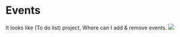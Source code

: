 # Events
It looks like (To do list) project, Where can I add &amp; remove events.
![]("https://github.com/AbrarKhalil26/Events/blob/main/Design/Desktop.jpeg")
